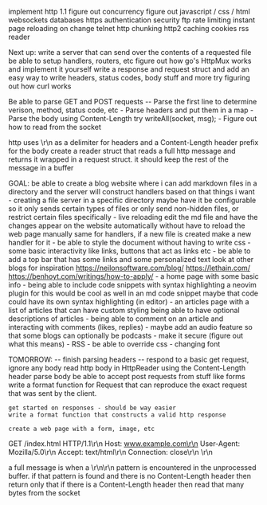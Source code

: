 implement http 1.1
figure out concurrency
figure out javascript / css / html
websockets
databases
https
authentication
security
ftp
rate limiting
instant page reloading on change
telnet
http chunking
http2
caching
cookies
rss reader

Next up:
    write a server that can send over the contents of a requested file
    be able to setup handlers, routers, etc
    figure out how go's HttpMux works and implement it yourself
    write a response and request struct and add an easy way to 
    write headers, status codes, body stuff and more
    try figuring out how curl works

Be able to parse GET and POST requests
    -- Parse the first line to determine verison, method, status code, etc
    - Parse headers and put them in a map
    - Parse the body using Content-Length
    try writeAll(socket, msg);
    - Figure out how to read from the socket

http uses \r\n as a delimiter for headers and a Content-Length header prefix for the body
create a reader struct that reads a full http message and returns it
wrapped in a request struct. it should keep the rest of the message in a buffer

GOAL:
    be able to create a blog website where i can add markdown
    files in a directory and the server will construct handlers based on that
    things i want
        - creating a file server in a specific directory
            maybe have it be configurable so it only sends certain types of files
            or only send non-hidden files, or restrict certain files specifically
        - live reloading
            edit the md file and have the changes appear on the website automatically
            without have to reload the web page manually
            same for handlers, if a new file is created make a new handler for it
        - be able to style the document without having to write css
        - some basic interactivity like links, buttons that act as links etc
        - be able to add a top bar that has some links and some personalized text
            look at other blogs for inspiration
            https://neilonsoftware.com/blog/
            https://lethain.com/
            https://benhoyt.com/writings/how-to-apply/
        - a home page with some basic info
        - being able to include code snippets with syntax highlighting
            a neovim plugin for this would be cool as well
            in an md code snippet maybe that code could have its own syntax highlighting (in editor)
        - an articles page with a list of articles that can have custom styling
            being able to have optional descriptions of articles
        - being able to comment on an article and interacting with comments (likes, replies)
        - maybe add an audio feature so that some blogs can optionally be podcasts
        - make it secure (figure out what this means)
        - RSS
        - be able to override css
        - changing font

TOMORROW:
    -- finish parsing headers
    -- respond to a basic get request, ignore any body
    read http body in HttpReader using the Content-Length header
    parse body
    be able to accept post requests from stuff like forms
    write a format function for Request that can reproduce the exact
    request that was sent by the client.
    
    get started on responses - should be way easier
    write a format function that constructs a valid http response

    create a web page with a form, image, etc

GET /index.html HTTP/1.1\r\n
Host: www.example.com\r\n
User-Agent: Mozilla/5.0\r\n
Accept: text/html\r\n
Connection: close\r\n
\r\n

a full message is when a \r\n\r\n pattern is encountered
in the unprocessed buffer. if that pattern is found
and there is no Content-Length header then return only that
if there is a Content-Length header then read that many bytes
from the socket

